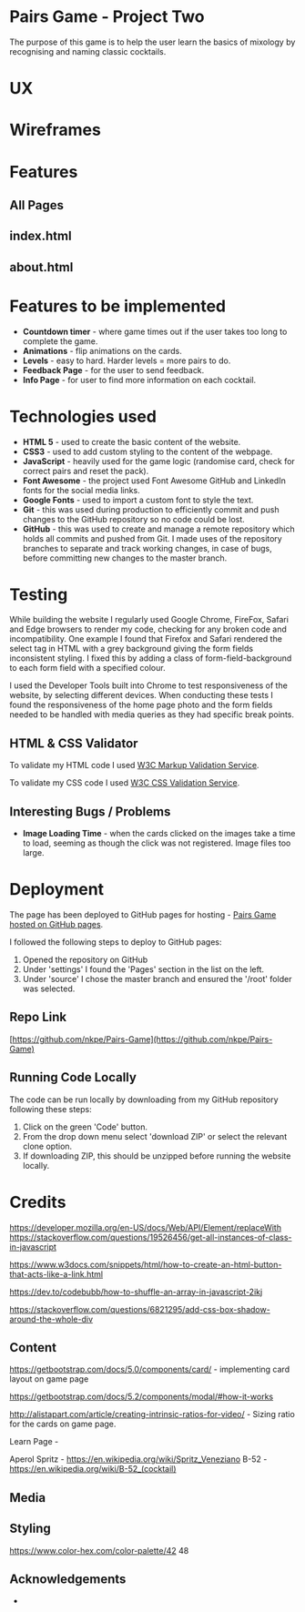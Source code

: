 # Pairs Game - Project Two
<!-- explains what the project does and the value that it provides to its users. -->

The purpose of this game is to help the user learn the basics of mixology by recognising and naming classic cocktails. 

# UX


# Wireframes
# Features
## All Pages
 

## index.html


## about.html


# Features to be implemented
* **Countdown timer** - where game times out if the user takes too long to complete the game.
* **Animations** - flip animations on the cards.
* **Levels** - easy to hard. Harder levels = more pairs to do.
* **Feedback Page** - for the user to send feedback.
* **Info Page** - for user to find more information on each cocktail.

# Technologies used
* **HTML 5** - used to create the basic content of the website.
* **CSS3** - used to add custom styling to the content of the webpage. 
* **JavaScript** - heavily used for the game logic (randomise card, check for correct pairs and reset the pack).
* **Font Awesome** - the project used Font Awesome GitHub and LinkedIn fonts for the social media links.
* **Google Fonts** - used to import a custom font to style the text. 
* **Git** - this was used during production to efficiently commit and push changes to the GitHub repository so no code could be lost. 
* **GitHub** - this was used to create and manage a remote repository which holds all commits and pushed from Git. I made uses of the repository branches to separate and track working changes, in case of bugs, before committing new changes to the master branch.

# Testing
While building the website I regularly used Google Chrome, FireFox, Safari and Edge browsers to render my code, checking for any broken code and incompatibility. One example I found that Firefox and Safari rendered the select tag in HTML with a grey background giving the form fields inconsistent styling. I fixed this by adding a class of form-field-background to each form field with a specified colour. 

I used the Developer Tools built into Chrome to test responsiveness of the website, by selecting different devices. When conducting these tests I found the responsiveness of the home page photo and the form fields needed to be handled with media queries as they had specific break points.  

## HTML & CSS Validator   
To validate my HTML code I used [W3C Markup Validation Service](https://validator.w3.org/#validate_by_upload).

To validate my CSS code I used [W3C CSS Validation Service](https://jigsaw.w3.org/css-validator/#validate_by_upload).
## Interesting Bugs / Problems
* **Image Loading Time** - when the cards clicked on the images take a time to load, seeming as though the click was not registered. Image files too large.

# Deployment

The page has been deployed to GitHub pages for hosting - [Pairs Game hosted on GitHub pages](https://nkpe.github.io/Pairs-Game/).

I followed the following steps to deploy to GitHub pages: 

1. Opened the repository on GitHub
2. Under 'settings' I found the 'Pages' section in the list on the left. 
3. Under 'source' I chose the master branch and ensured the '/root' folder was selected. 


## Repo Link
[https://github.com/nkpe/Pairs-Game](https://github.com/nkpe/Pairs-Game)
## Running Code Locally
The code can be run locally by downloading from my GitHub repository following these steps: 

1. Click on the green 'Code' button.
2. From the drop down menu select 'download ZIP' or select the relevant clone option.
3. If downloading ZIP, this should be unzipped before running the website locally. 


# Credits

https://developer.mozilla.org/en-US/docs/Web/API/Element/replaceWith
https://stackoverflow.com/questions/19526456/get-all-instances-of-class-in-javascript

https://www.w3docs.com/snippets/html/how-to-create-an-html-button-that-acts-like-a-link.html

<!-- random function -->

https://dev.to/codebubb/how-to-shuffle-an-array-in-javascript-2ikj
<!-- box shadow all around  -->
https://stackoverflow.com/questions/6821295/add-css-box-shadow-around-the-whole-div 
## Content

https://getbootstrap.com/docs/5.0/components/card/ - implementing card layout on game page

https://getbootstrap.com/docs/5.2/components/modal/#how-it-works


http://alistapart.com/article/creating-intrinsic-ratios-for-video/ - Sizing ratio for the cards on game page.


Learn Page - 

Aperol Spritz - https://en.wikipedia.org/wiki/Spritz_Veneziano
B-52 - https://en.wikipedia.org/wiki/B-52_(cocktail)
## Media
## Styling
https://www.color-hex.com/color-palette/42 48

## Acknowledgements 
* 

